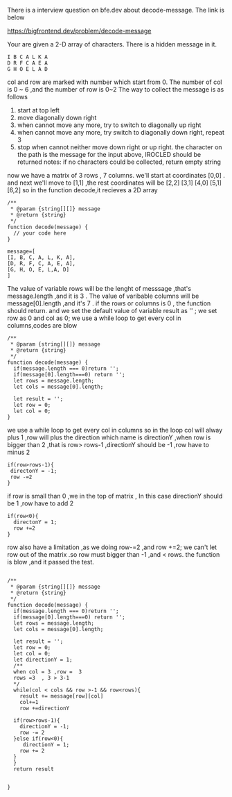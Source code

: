 There is a interview question on bfe.dev about decode-message. The link is below 

https://bigfrontend.dev/problem/decode-message


Your are given a 2-D array of characters. There is a hidden message in it.

     
 
   ```
   I B C A L K A
   D R F C A E A
   G H O E L A D
```
col and row are marked with number which start from 0. The number of col is  0 ~ 6 ,and the number of row is 0~2
The way to collect the message is as follows
1. start at top left
2. move diagonally down right
3. when cannot move any more, try to switch to diagonally up right
4. when cannot move any more, try switch to diagonally down right, repeat 3
5. stop when cannot neither move down right or up right. the character on the path is the message
for the input above, IROCLED should be returned
notes:
if no characters could be collected, return empty string

now we have a matrix of 3 rows , 7 columns.
we'll start at  coordinates   [0,0] . and next we'll move to [1,1] ,the rest coordinates will be [2,2] 
[3,1]  [4,0] [5,1] [6,2] 
so in the function  decode,it recieves  a 2D array
```
/**
 * @param {string[][]} message
 * @return {string}
 */
function decode(message) {
  // your code here
}
```
```
message=[
[I, B, C, A, L, K, A],
[D, R, F, C, A, E, A],
[G, H, O, E, L,A, D]
]
```

The value of variable   rows will be the lenght of messsage ,that's  message.length ,and it is 3 .
The  value of  varibable columns will be message[0].length ,and  it's 7 .
if the rows or columns is 0 , the function should return.
and we set the default value  of variable  result as '' ;
we set row as 0 and  col as 0;
we use a while loop  to get every col in columns,codes are blow
```
/**
 * @param {string[][]} message
 * @return {string}
 */
function decode(message) {
  if(message.length === 0)return '';
  if(message[0].length===0) return '';
  let rows = message.length;
  let cols = message[0].length;

  let result = '';
  let row = 0;
  let col = 0;
}
```

   we use a while loop to get every col in columns
 so in the loop  col will alway plus 1    ,row will plus the direction which name is directionY ,when row is bigger than 2 ,that is row> rows-1 ,directionY should be -1 ,row have to minus 2
 ```
if(row>rows-1){
  directonY = -1;
  row -=2
}
```


if row is small than 0 ,we in the top of matrix , In this case directionY should be 1 ,row have to add 2
```
if(row<0){
  directonY = 1;
  row +=2
}
```



row also have a  limitation ,as we  doing row-=2 ,and row +=2; we can't let row out of the matrix .so row must bigger than -1 ,and < rows.
the function is blow ,and it passed the test.
```

/**
 * @param {string[][]} message
 * @return {string}
 */
function decode(message) {
  if(message.length === 0)return '';
  if(message[0].length===0) return '';
  let rows = message.length;
  let cols = message[0].length;

  let result = '';
  let row = 0;
  let col = 0;
  let directionY = 1;
  /**
  when col = 3 ,row =  3  
  rows =3  , 3 > 3-1
  */
  while(col < cols && row >-1 && row<rows){
    result += message[row][col]
    col+=1
    row +=directionY
  
  if(row>rows-1){
    directionY = -1;
    row -= 2
  }else if(row<0){
     directionY = 1;
    row += 2
  }
  }
  return result

  
}
```





